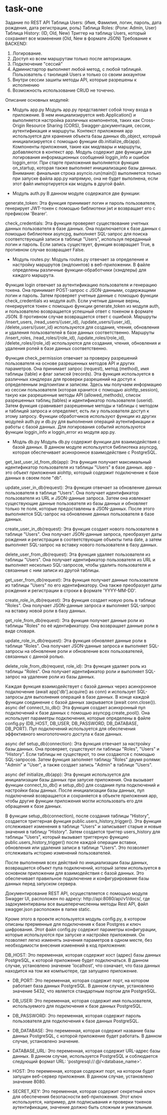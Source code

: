 # task-one
Задание по REST API
Таблица Users: (Имя, Фамилия, логин, пароль, дата рождения, дата регистрации, роль)
Таблица Roles: (Роли: Admin, User)
Таблица History: (ID, Old, New)
Триггер на таблицу Users, который сохраняет все мзменения (Old, New в формате JSON)
Требование к BACKEND:
1. Логирование.
2. Доступ ко всем маршрутам только после авторизации.
3. Подключение "сессий"
4. Администартор выполняет любой метод, с любой таблицей.
Пользователь с таюлицей Users и только со своим аккаунтом
5. Внутри сессии зашиты методы API, которые разрешены к исполнению
6. Возможность использование CRUD не точечно.

Описание основных модулей:
- Модуль app.py
Модуль app.py представляет собой точку входа в приложение.
В нем инициализируется web.Application() и выполняется настройка различных компонентов, таких как Cross-Origin Resource Sharing (CORS), Swagger-документация, сессии, аутентификация и маршруты.
Контекст приложения app используется для хранения объекта базы данных db_object, который инициализируется с помощью функции db.initialize_db(app).
Компоненты приложения, такие как мидлвары и маршруты, добавляются в контекст app.
Модуль содержит две функции для логирования информационных сообщений loggin_info и ошибок loggin_error.
При старте приложения выполняется функция on_startup, которая также выполняет инициализацию базы данных.
Внимание: финальная строка asyncio.run(main()) выполняется только при запуске файла app.py напрямую, она не будет выполнена, если этот файл импортируется как модуль в другой файл.

- Mодуль auth.py
В данном модуле содержатся две функции:

generate_token: Эта функция принимает логин и пароль пользователя, генерирует JWT-токен с помощью библиотеки jwt и возвращает его с префиксом 'Bearer'.

check_credentials: Эта функция проверяет существование учетных данных пользователя в базе данных. Она подключается к базе данных с помощью библиотеки asyncpg, выполняет SQL-запрос для поиска соответствующей записи в таблице "Users", используя переданный логин и пароль. Если запись существует, функция возвращает True, в противном случае возвращает False.

- Модуль routes.py:
Модуль routes.py отвечает за определение и настройку маршрутов (эндпоинтов) в веб-приложении.
В файле определены различные функции-обработчики (хэндлеры) для каждого маршрута.

Функция login отвечает за аутентификацию пользователя и генерацию токена. Она принимает POST-запрос с JSON-данными, содержащими логин и пароль. Затем проверяет учетные данные с помощью функции check_credentials из модуля auth. Если учетные данные верны, генерируется токен с помощью функции generate_token из модуля auth, и пользователю возвращается успешный ответ с токеном в формате JSON. В противном случае возвращается ответ с ошибкой.
Маршруты /insert_users, /read_users/{user_id}, /update_users/{user_id}, /delete_users/{user_id} используются для создания, чтения, обновления и удаления пользователей в базе данных соответственно.
Маршруты /insert_roles, /read_roles/{role_id}, /update_roles/{role_id}, /delete_roles/{role_id} используются для создания, чтения, обновления и удаления ролей в базе данных соответственно.

Функция check_permission отвечает за проверку разрешений пользователя на основе разрешенных методов API и других параметров. Она принимает запрос (request), метод (method), имя таблицы (table) и флаг записей (records). Эта функция используется в различных хэндлерах для проверки разрешений на доступ к определенным эндпоинтам и записям. Здесь мы получаем информацию из сессии пользователя (которая хранится с помощью aiohttp_session), такую как разрешенные методы API (allowed_methods), список разрешенных таблиц (tables) и идентификатор пользователя (userid). Затем функция сравнивает разрешенные методы и таблицы с методом и таблицей запроса и определяет, есть ли у пользователя доступ к этому запросу.
Функции обработчиков используют функции из других модулей auth.py и db.py для выполнения операций аутентификации и работы с базой данных.
Для логирования событий используются функции loggin_info и loggin_error из модуля app.py.
  
- Модль db.py
Модуль db.py содержит функции для взаимодействия с базой данных. В данном модуле используется библиотека asyncpg, которая обеспечивает асинхронное взаимодействие с PostgreSQL.

get_last_user_id_from_db(app): Эта функция получает максимальный идентификатор пользователя из таблицы "Users" в базе данных. app - это объект приложения aiohttp, который содержит подключение к базе данных в своем поле "db".

update_user_in_db(request): Эта функция отвечает за обновление данных пользователя в таблице "Users". Она получает идентификатор пользователя из URL и JSON-данные запроса. Затем она извлекает существующие данные пользователя из базы данных и обновляет только те поля, которые предоставлены в JSON-данных. После этого выполняется SQL-запрос на обновление данных пользователя в базе данных.

create_user_in_db(request): Эта функция создает нового пользователя в таблице "Users". Она получает JSON-данные запроса, преобразует даты рождения и регистрации в соответствующие объекты типа date, а затем выполняет SQL-запрос на вставку нового пользователя в базу данных.

delete_user_from_db(request): Эта функция удаляет пользователя из таблицы "Users". Она получает идентификатор пользователя из URL и выполняет несколько SQL-запросов, чтобы удалить пользователя и связанные с ним записи из другой таблицы.

get_user_from_db(request): Эта функция получает данные пользователя из таблицы "Users" по его идентификатору. Она также преобразует даты рождения и регистрации в строки в формате 'YYYY-MM-DD'.

create_role_in_db(request): Эта функция создает новую роль в таблице "Roles". Она получает JSON-данные запроса и выполняет SQL-запрос на вставку новой роли в базу данных.

get_role_from_db(request): Эта функция получает данные роли из таблицы "Roles" по её идентификатору. Она возвращает данные роли в виде словаря.

update_role_in_db(request): Эта функция обновляет данные роли в таблице "Roles". Она получает JSON-данные запроса и выполняет SQL-запросы на обновление роли и обновление всех пользователей, связанных с данной ролью.

delete_role_from_db(request, role_id): Эта функция удаляет роль из таблицы "Roles". Она получает идентификатор роли и выполняет SQL-запрос на удаление роли из базы данных.

Каждая функция взаимодействует с базой данных через асинхронное подключение (await app['db'].acquire() as conn) и использует SQL-запросы для выполнения операций в базе данных. В конце каждой функции соединение с базой данных закрывается (await conn.close()).
async def connect_to_db(): Эта функция создает асинхронный пул подключений к базе данных с помощью asyncpg.create_pool(). Она использует параметры подключения, которые определены в файле config.py (DB_HOST, DB_USER, DB_PASSWORD, DB_DATABASE, DB_PORT). Пул подключений используется для обеспечения эффективного многопоточного доступа к базе данных.

async def setup_db(connection): Эта функция отвечает за настройку базы данных. Она проверяет, существуют ли таблицы "Roles", "Users" и "History". Если таблицы не существуют, то они создаются с помощью SQL-запросов. Затем функция заполняет таблицу "Roles" двумя ролями: "Admin" и "User", а также создает запись "Admin" в таблице "Users".

async def initialize_db(app): Эта функция используется для инициализации базы данных при запуске приложения. Она вызывает функции connect_to_db() и setup_db() для создания пула подключений и настройки базы данных. После инициализации базы данных, пул подключений возвращается и сохраняется в объекте приложения app, чтобы другие функции приложения могли использовать его для обращения к базе данных.

В функции setup_db(connection), после создания таблицы "History", создается триггерная функция public.users_history_trigger(). Эта функция отслеживает изменения в таблице "Users" и записывает старые и новые значения в таблицу "History". Затем создается триггер users_history для таблицы "Users", который вызывает триггерную функцию public.users_history_trigger() после каждой операции вставки, обновления или удаления записи в таблице "Users". Это позволяет отслеживать историю изменений пользователей.

После выполнения всех действий по инициализации базы данных, возвращается объект пула подключений, который затем используется в основном приложении для взаимодействия с базой данных. Это обеспечивает правильное подключение и конфигурирование базы данных перед запуском сервера.

Документирование REST API, осуществляется с помощью модуля Swagger UI, расположен по адресу: http://api:8080/api/v1/docs/, где задокументирваны все вышеперечисленны методы Rest API, файл swagger.json расположен в папке static.

Кроме этого в проекте используется модуль config.py, в котором описаны прерменные для подключения к базе Postgres и ключ шифрования.
Этот файл config.py содержит параметры конфигурации, которые используются при запуске и настройке приложения. Он позволяет легко изменять значения параметров в одном месте, без необходимости внесения изменений в код приложения:

DB_HOST: Это переменная, которая содержит хост (адрес) базы данных PostgreSQL, к которой приложение будет подключаться. В данном случае, установлено значение 'localhost', что означает, что база данных находится на том же компьютере, где запущено приложение.

- DB_PORT: Это переменная, которая содержит порт, на котором работает база данных PostgreSQL. В данном случае, установлено значение 5432, что является стандартным портом для PostgreSQL.

- DB_USER: Это переменная, которая содержит имя пользователя, используемого для подключения к базе данных PostgreSQL.

- DB_PASSWORD: Это переменная, которая содержит пароль пользователя для подключения к базе данных PostgreSQL.

- DB_DATABASE: Это переменная, которая содержит название базы данных PostgreSQL, с которой приложение будет работать. В данном случае, установлено значение.

- DATABASE_URL: Это переменная, которая содержит URL-адрес базы данных. В данном случае, используется PostgreSQL и соблюдается следующий формат URL: 'postgresql://<username>:<password>@<host>/<database_name>'.

- HOST: Это переменная, которая содержит порт, на котором будет запущен веб-сервер приложения. В данном случае, установлено значение 8080.

- SECRET_KEY: Это переменная, которая содержит секретный ключ для обеспечения безопасности веб-приложения. Этот ключ используется, например, для подписывания и проверки токенов аутентификации, значение должно быть сложным и уникальным.
